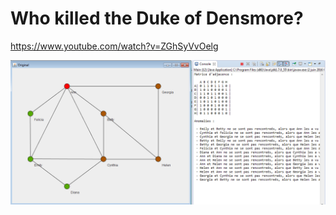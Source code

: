 # Who killed the Duke of Densmore?

https://www.youtube.com/watch?v=ZGhSyVvOelg

![Screenshot](https://raw.githubusercontent.com/rbello/TheorieGraphes2016/master/misc/Screenshot.png)